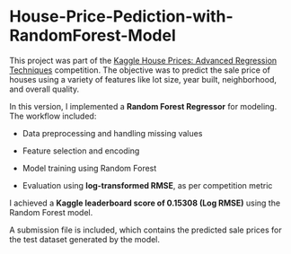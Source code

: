 # House-Price-Pediction-with-RandomForest-Model

This project was part of the [Kaggle House Prices: Advanced Regression Techniques](https://www.kaggle.com/competitions/house-prices-advanced-regression-techniques) competition. The objective was to predict the sale price of houses using a variety of features like lot size, year built, neighborhood, and overall quality.

In this version, I implemented a **Random Forest Regressor** for modeling. The workflow included:

*  Data preprocessing and handling missing values
  
*  Feature selection and encoding
  
*  Model training using Random Forest

*  Evaluation using **log-transformed RMSE**, as per competition metric


I achieved a **Kaggle leaderboard score of 0.15308 (Log RMSE)** using the Random Forest model.

 A submission file is included, which contains the predicted sale prices for the test dataset generated by the model.
